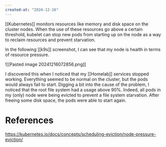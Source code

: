 ```yaml
---
created-at: "2024-12-16"
---
```


[[Kubernetes]] monitors resources like memory and disk space on the cluster nodes. When the use of these resources go above a certain threshold, kubelet can stop new pods from starting up on the node as a way to reclaim resources and prevent starvation.

In the following [[k9s]] screenshot, I can see that my node is health in terms of resource pressure.

![[Pasted image 20241216072856.png]]

I discovered this when I noticed that my [[Homelab]] services stopped working. Everything seemed to be normal on the cluster, but the pods would always fail to start. Digging a bit into the cause of the problem, I noticed that the root file system had a usage above 90%. Indeed, all pods in my (only) node were being evicted to prevent a file system starvation. After freeing some disk space, the pods were able to start again.

# References

https://kubernetes.io/docs/concepts/scheduling-eviction/node-pressure-eviction/
